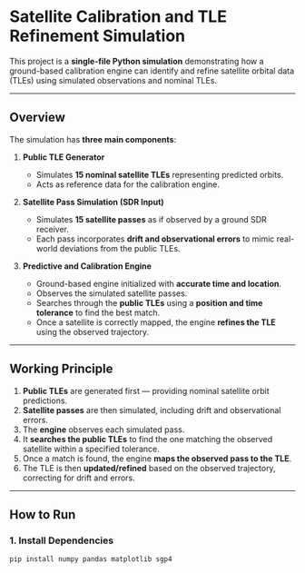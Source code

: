 # Satellite Calibration and TLE Refinement Simulation

This project is a **single-file Python simulation** demonstrating how a ground-based calibration engine can identify and refine satellite orbital data (TLEs) using simulated observations and nominal TLEs.

---

## Overview

The simulation has **three main components**:

1. **Public TLE Generator**  
   - Simulates **15 nominal satellite TLEs** representing predicted orbits.  
   - Acts as reference data for the calibration engine.

2. **Satellite Pass Simulation (SDR Input)**  
   - Simulates **15 satellite passes** as if observed by a ground SDR receiver.  
   - Each pass incorporates **drift and observational errors** to mimic real-world deviations from the public TLEs.

3. **Predictive and Calibration Engine**  
   - Ground-based engine initialized with **accurate time and location**.  
   - Observes the simulated satellite passes.  
   - Searches through the **public TLEs** using a **position and time tolerance** to find the best match.  
   - Once a satellite is correctly mapped, the engine **refines the TLE** using the observed trajectory.

---

## Working Principle

1. **Public TLEs** are generated first — providing nominal satellite orbit predictions.  
2. **Satellite passes** are then simulated, including drift and observational errors.  
3. The **engine** observes each simulated pass.  
4. It **searches the public TLEs** to find the one matching the observed satellite within a specified tolerance.  
5. Once a match is found, the engine **maps the observed pass to the TLE**.  
6. The TLE is then **updated/refined** based on the observed trajectory, correcting for drift and errors.

---

## How to Run

### 1. Install Dependencies
```bash
pip install numpy pandas matplotlib sgp4
